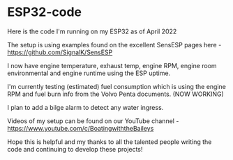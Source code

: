 # ESP32-code
Here is the code I'm running on my ESP32 as of April 2022

The setup is using examples found on the excellent SensESP pages here - https://github.com/SignalK/SensESP 

I now have engine temperature, exhaust temp, engine RPM, engine room environmental and engine runtime using the ESP uptime.

I'm currently testing (estimated) fuel consumption which is using the engine RPM and fuel burn info from the Volvo Penta documents. (NOW WORKING)

I plan to add a bilge alarm to detect any water ingress.

Videos of my setup can be found on our YouTube channel - https://www.youtube.com/c/BoatingwiththeBaileys

Hope this is helpful and my thanks to all the talented people writing the code and continuing to develop these projects!
